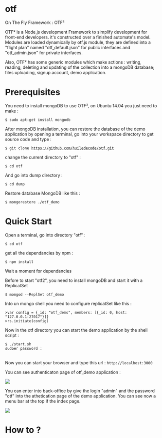# otf
On The Fly Framework : OTF²

OTF² is a Node.js development Framework to simplify development for front-end developers.  it's constructed over a finished automate's model. Modules are loaded dynamically by otf.js module, they are defined into a "flight plan" named "otf_default.json" for public interfaces and "otf_admin.json" for private interfaces.

Also, OTF² has some generic modules which make actions :  writing, reading, deleting and updating of the  collection into a mongoDB database; files uploading, signup account, demo application.

# Prerequisites

You need to install mongoDB to use OTF², on Ubuntu 14.04 you just need to make :

<code>$ sudo apt-get install mongodb</code>

After mongoDB installation, you can restore the database of the demo application by opening a terminal, go into your workspace directory to get source code and type :

<code>$ git clone https://github.com/huiledecode/otf.git</code>

change the current directory to "otf" :

<code>$ cd otf</code>

And go into dump directory :

<code>$ cd dump</code><br />

Restore database MongoDB like this :

<code>$ mongorestore ./otf_demo</code>

# Quick Start

Open a terminal, go into directory "otf" :

<code>$ cd otf</code>

get all the dependancies by npm :

<code>$ npm install</code>

Wait a moment for dependancies

Before to start "otf2", you need to install mongoDB and start it with a ReplicatSet

<code>$ mongod --ReplSet otf_demo</code>

Into un mongo shell you need to configure replicatSet like this :

<code>>var config = {_id: "otf_demo", members: [{_id: 0, host: "127.0.0.1:27017"}]}</code><br/>
<code>>rs.initiate(config)</code>

Now in the otf directory you can start the demo application by the shell script :

<code>$ ./start.sh</code><br/>
<code>sudoer password : </code><br/>

Now you can start your browser and type this url : 
<code>http://localhost:3000</code>

You can see authenticaton page of otf_demo application :

<img src="http://www.huile-de-code.fr/otf/img/capture_2015-02-2_login_OTF.png" />

You can enter into back-office by give the login "admin" and the password "otf" into the athetication page of the demo application. You can see now a menu bar at the top if the index page.

<img src="http://www.huile-de-code.fr/otf/img/capture_2015-02-22_index_OTF.png" />

# How to ?


